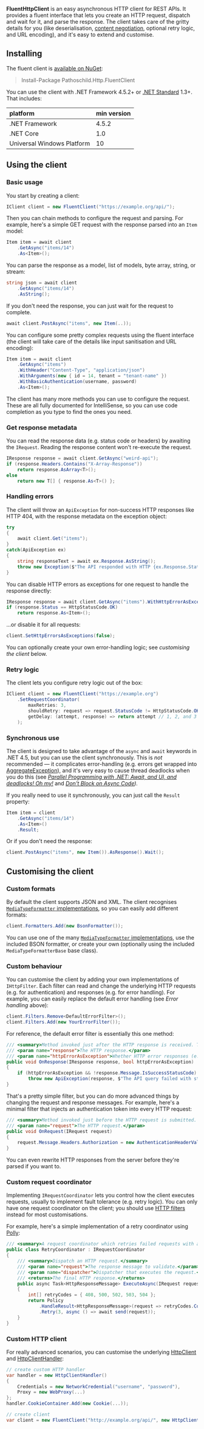 **FluentHttpClient** is an easy asynchronous HTTP client for REST APIs. It provides a fluent
interface that lets you create an HTTP request, dispatch and wait for it, and parse the response.
The client takes care of the gritty details for you (like deserialisation, [content negotiation][],
optional retry logic, and URL encoding), and it's easy to extend and customise.

## Installing
The fluent client is [available on NuGet][Pathoschild.Http.FluentClient]:
> Install-Package Pathoschild.Http.FluentClient

You can use the client with .NET Framework 4.5.2+ or [.NET Standard][] 1.3+. That
includes:

| platform                    | min version |
| :-------------------------- | :---------- |
| .NET Framework              | 4.5.2       |
| .NET Core                   | 1.0         |
| Universal Windows Platform  | 10          |

## Using the client
### Basic usage
You start by creating a client:

```c#
IClient client = new FluentClient("https://example.org/api/");
```

Then you can chain methods to configure the request and parsing. For example, here's a simple GET
request with the response parsed into an `Item` model:
```c#
Item item = await client
    .GetAsync("items/14")
    .As<Item>();
```

You can parse the response as a model, list of models, byte array, string, or stream:
```c#
string json = await client
    .GetAsync("items/14")
    .AsString();
```

If you don't need the response, you can just wait for the request to complete.
```c#
await client.PostAsync("items", new Item(..));
```

You can configure some pretty complex requests using the fluent interface (the client will take
care of the details like input sanitisation and URL encoding):
```c#
Item item = await client
    .GetAsync("items")
    .WithHeader("Content-Type", "application/json")
    .WithArguments(new { id = 14, tenant = "tenant-name" })
    .WithBasicAuthentication(username, password)
    .As<Item>();
```

The client has many more methods you can use to configure the request. These are all fully
documented for IntelliSense, so you can use code completion as you type to find the ones you need.

### Get response metadata
You can read the response data (e.g. status code or headers) by awaiting the `IRequest`. Reading
the response content won't re-execute the request.

```c#
IResponse response = await client.GetAsync("weird-api");
if (response.Headers.Contains("X-Array-Response"))
    return response.AsArray<T>();
else
    return new T[] { response.As<T>() };
```

### Handling errors
The client will throw an `ApiException` for non-success HTTP responses like HTTP 404, with the
response metadata on the exception object:
```c#
try
{
    await client.Get("items");
}
catch(ApiException ex)
{
    string responseText = await ex.Response.AsString();
    throw new Exception($"The API responded with HTTP {ex.Response.Status}: {responseText}");
}
```

You can disable HTTP errors as exceptions for one request to handle the response directly:
```c#
IResponse response = await client.GetAsync("items").WithHttpErrorAsException(false);
if (response.Status == HttpStatusCode.OK)
    return response.As<Item>();
```

...or disable it for all requests:
```c#
client.SetHttpErrorsAsExceptions(false);
```

You can optionally create your own error-handling logic; see _customising the client_ below.

### Retry logic
The client lets you configure retry logic out of the box:
```c#
IClient client = new FluentClient("https://example.org")
    .SetRequestCoordinator(
        maxRetries: 3,
        shouldRetry: request => request.StatusCode != HttpStatusCode.OK,
        getDelay: (attempt, response) => return attempt // 1, 2, and 3 seconds
    );
```

### Synchronous use
The client is designed to take advantage of the `async` and `await` keywords in .NET 4.5, but
you can use the client synchronously. This is *not* recommended — it complicates error-handling
(e.g. errors get wrapped into [AggregateException][]), and it's very easy to cause thread deadlocks
when you do this (see _[Parallel Programming with .NET: Await, and UI, and deadlocks! Oh my!][]_
and _[Don't Block on Async Code][])._

If you really need to use it synchronously, you can just call the `Result` property:
```c#
Item item = client
    .GetAsync("items/14")
    .As<Item>()
    .Result;
```

Or if you don't need the response:

```c#
client.PostAsync("items", new Item()).AsResponse().Wait();
```

## Customising the client
### Custom formats
By default the client supports JSON and XML. The client recognises
[`MediaTypeFormatter` implementations][MediaTypeFormatter], so you can easily add different formats:
```c#
client.Formatters.Add(new BsonFormatter());
```

You can use one of the many [`MediaTypeFormatter` implementations][], use the included BSON
formatter, or create your own (optionally using the included `MediaTypeFormatterBase` base class).

### Custom behaviour
You can customise the client by adding your own implementations of `IHttpFilter`. Each filter
can read and change the underlying HTTP requests (e.g. for authentication) and responses (e.g. for
error handling). For example, you can easily replace the default error handling (see _Error
handling_ above):
```c#
client.Filters.Remove<DefaultErrorFilter>();
client.Filters.Add(new YourErrorFilter());
```

For reference, the default error filter is essentially this one method:
```c#
/// <summary>Method invoked just after the HTTP response is received. This method can modify the incoming HTTP response.</summary>
/// <param name="response">The HTTP response.</param>
/// <param name="httpErrorAsException">Whether HTTP error responses (e.g. HTTP 404) should be raised as exceptions.</param>
public void OnResponse(IResponse response, bool httpErrorAsException)
{
    if (httpErrorAsException && !response.Message.IsSuccessStatusCode)
        throw new ApiException(response, $"The API query failed with status code {response.Message.StatusCode}: {response.Message.ReasonPhrase}");
}
```

That's a pretty simple filter, but you can do more advanced things by changing the request and 
response messages. For example, here's a minimal filter that injects an authentication token into
every HTTP request:
```c#
/// <summary>Method invoked just before the HTTP request is submitted. This method can modify the outgoing HTTP request.</summary>
/// <param name="request">The HTTP request.</param>
public void OnRequest(IRequest request)
{
    request.Message.Headers.Authorization = new AuthenticationHeaderValue("token", "...");
}
```

You can even rewrite HTTP responses from the server before they're parsed if you want to.

### Custom request coordinator
Implementing `IRequestCoordinator` lets you control how the client executes requests, usually to
implement fault tolerance (e.g. retry logic). You can only have one request coordinator on the
client; you should use [HTTP filters](#custom-behaviour) instead for most customisations.

For example, here's a simple implementation of a retry coordinator using [Polly](https://github.com/App-vNext/Polly):
```c#
/// <summary>A request coordinator which retries failed requests with a delay between each attempt.</summary>
public class RetryCoordinator : IRequestCoordinator
{
    /// <summary>Dispatch an HTTP request.</summary>
    /// <param name="request">The response message to validate.</param>
    /// <param name="dispatcher">Dispatcher that executes the request.</param>
    /// <returns>The final HTTP response.</returns>
    public async Task<HttpResponseMessage> ExecuteAsync(IRequest request, Func<IRequest, Task<HttpResponseMessage>> dispatcher)
    {
        int[] retryCodes = { 408, 500, 502, 503, 504 };
        return Policy
            .HandleResult<HttpResponseMessage>(request => retryCodes.Contains((int)request.StatusCode))
            .Retry(3, async () => await send(request));
    }
}
```

### Custom HTTP client
For really advanced scenarios, you can customise the underlying [HttpClient][] and
[HttpClientHandler][]:
```c#
// create custom HTTP handler
var handler = new HttpClientHandler()
{
    Credentials = new NetworkCredential("username", "password"),
    Proxy = new WebProxy(...)
};
handler.CookieContainer.Add(new Cookie(...));

// create client
var client = new FluentClient("http://example.org/api/", new HttpClient(handler));
```

[.NET Standard]: https://docs.microsoft.com/en-us/dotnet/articles/standard/library
[Parallel Programming with .NET: Await, and UI, and deadlocks! Oh my!]: http://blogs.msdn.com/b/pfxteam/archive/2011/01/13/10115163.aspx
[Don't Block on Async Code]: http://blog.stephencleary.com/2012/07/dont-block-on-async-code.html
[`MediaTypeFormatter` implementations]: https://www.nuget.org/packages?q=MediaTypeFormatter

[AggregateException]: http://msdn.microsoft.com/en-us/library/system.aggregateexception.aspx
[HttpClient]: https://msdn.microsoft.com/en-us/library/system.net.http.httpclient.aspx
[HttpClientHandler]: http://msdn.microsoft.com/en-us/library/system.net.http.httpclienthandler.aspx
[MediaTypeFormatter]: http://msdn.microsoft.com/en-us/library/system.net.http.formatting.mediatypeformatter.aspx

[Json.NET]: http://james.newtonking.com/projects/json-net.aspx
[BSON]: https://en.wikipedia.org/wiki/BSON
[content negotiation]: http://en.wikipedia.org/wiki/Content_negotiation
[JSON]: https://en.wikipedia.org/wiki/JSON
[JSONP]: https://en.wikipedia.org/wiki/JSONP

[IClient]: https://github.com/Pathoschild/Pathoschild.FluentHttpClient/blob/master/Client/IClient.cs#L6
[IRequest]: https://github.com/Pathoschild/Pathoschild.FluentHttpClient/blob/master/Client/IRequest.cs#L12

[Pathoschild.Http.FluentClient]: https://nuget.org/packages/Pathoschild.Http.FluentClient
